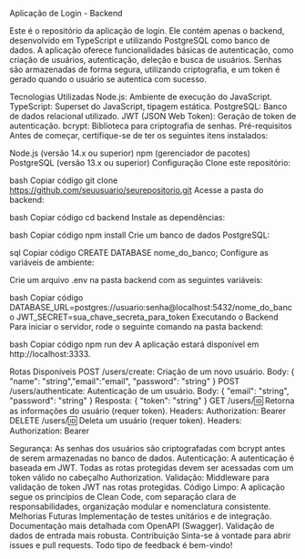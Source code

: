 Aplicação de Login - Backend


Este é o repositório da aplicação de login. Ele contém apenas o backend, desenvolvido em TypeScript e utilizando PostgreSQL como banco de dados. A aplicação oferece funcionalidades básicas de autenticação, como criação de usuários, autenticação, deleção e busca de usuários. Senhas são armazenadas de forma segura, utilizando criptografia, e um token é gerado quando o usuário se autentica com sucesso.

Tecnologias Utilizadas
Node.js: Ambiente de execução do JavaScript.
TypeScript: Superset do JavaScript, tipagem estática.
PostgreSQL: Banco de dados relacional utilizado.
JWT (JSON Web Token): Geração de token de autenticação.
bcrypt: Biblioteca para criptografia de senhas.
Pré-requisitos
Antes de começar, certifique-se de ter os seguintes itens instalados:

Node.js (versão 14.x ou superior)
npm (gerenciador de pacotes)
PostgreSQL (versão 13.x ou superior)
Configuração
Clone este repositório:

bash
Copiar código
git clone https://github.com/seuusuario/seurepositorio.git
Acesse a pasta do backend:

bash
Copiar código
cd backend
Instale as dependências:

bash
Copiar código
npm install
Crie um banco de dados PostgreSQL:

sql
Copiar código
CREATE DATABASE nome_do_banco;
Configure as variáveis de ambiente:

Crie um arquivo .env na pasta backend com as seguintes variáveis:

bash
Copiar código
DATABASE_URL=postgres://usuario:senha@localhost:5432/nome_do_banco
JWT_SECRET=sua_chave_secreta_para_token
Executando o Backend
Para iniciar o servidor, rode o seguinte comando na pasta backend:

bash
Copiar código
npm run dev
A aplicação estará disponível em http://localhost:3333.

Rotas Disponíveis
POST /users/create: Criação de um novo usuário.
Body: { "name": "string","email":"email", "password": "string" }
POST /users/authenticate: Autenticação de um usuário.
Body: { "email": "string", "password": "string" }
Resposta: { "token": "string" }
GET /users/:id: Retorna as informações do usuário (requer token).
Headers: Authorization: Bearer <token>
DELETE /users/:id: Deleta um usuário (requer token).
Headers: Authorization: Bearer <token>

Segurança: As senhas dos usuários são criptografadas com bcrypt antes de serem armazenadas no banco de dados.
Autenticação: A autenticação é baseada em JWT. Todas as rotas protegidas devem ser acessadas com um token válido no cabeçalho Authorization.
Validação: Middleware para validação de token JWT nas rotas protegidas.
Código Limpo: A aplicação segue os princípios de Clean Code, com separação clara de responsabilidades, organização modular e nomenclatura consistente.
Melhorias Futuras
Implementação de testes unitários e de integração.
Documentação mais detalhada com OpenAPI (Swagger).
Validação de dados de entrada mais robusta.
Contribuição
Sinta-se à vontade para abrir issues e pull requests. Todo tipo de feedback é bem-vindo!

